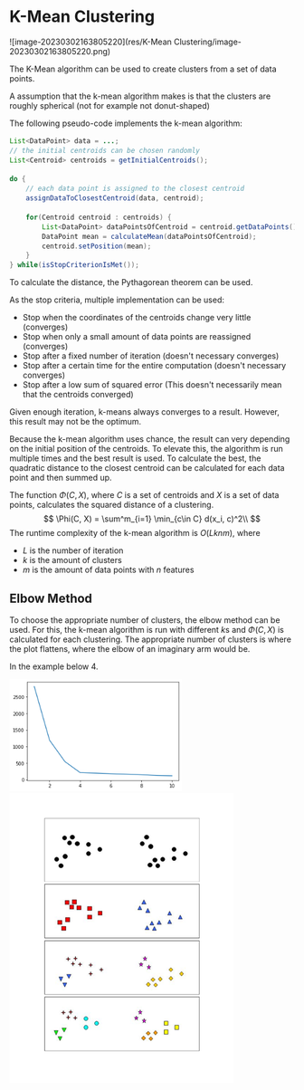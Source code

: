 # K-Mean Clustering

![image-20230302163805220](res/K-Mean Clustering/image-20230302163805220.png)

The K-Mean algorithm can be used to create clusters from a set of data points.

A assumption that the k-mean algorithm makes is that the clusters are roughly spherical (not for example not donut-shaped)

The following pseudo-code implements the k-mean algorithm:

```java
List<DataPoint> data = ...;
// the initial centroids can be chosen randomly
List<Centroid> centroids = getInitialCentroids();

do {
    // each data point is assigned to the closest centroid
    assignDataToClosestCentroid(data, centroid);
    
    for(Centroid centroid : centroids) {
        List<DataPoint> dataPointsOfCentroid = centroid.getDataPoints();
        DataPoint mean = calculateMean(dataPointsOfCentroid);
        centroid.setPosition(mean);
    }
} while(isStopCriterionIsMet());
```

To calculate the distance, the Pythagorean theorem can be used.

As the stop criteria, multiple implementation can be used:

* Stop when the coordinates of the centroids change very little (converges)
* Stop when only a small amount of data points are reassigned (converges) 
* Stop after a fixed number of iteration (doesn't necessary converges)
* Stop after a certain time for the entire computation (doesn't necessary converges)
* Stop after a low sum of squared error (This doesn't necessarily mean that the centroids converged)

Given enough iteration, k-means always converges to a result. However, this result may not be the optimum.

Because the k-mean algorithm uses chance, the result can very depending on the initial position of the centroids. To elevate this, the algorithm is run multiple times and the best result is used. To calculate the best, the quadratic distance to the closest centroid can be calculated for each data point and then summed up. 

The function $\Phi(C, X)$, where $C$ is a set of centroids and $X$ is a set of data points, calculates the squared distance of a clustering. 
$$
\Phi(C, X) = \sum^m_{i=1} \min_{c\in C} d(x_i, c)^2\\
$$
The runtime complexity of the k-mean algorithm is $O(Lknm)$, where 

* $L$ is the number of iteration
* $k$ is the amount of clusters
* $m$ is the amount of data points with $n$ features

## Elbow Method

To choose the appropriate number of clusters, the elbow method can be used. For this, the k-mean algorithm is run with different $k$s and $\Phi(C, X)$ is calculated for each clustering. The appropriate number of clusters is where the plot flattens, where the elbow of an imaginary arm would be. 

In the example below $4$.

<img src="res/K-Mean Clustering/image-20230302165342513.png" alt="image-20230302165342513" style="zoom:80%;" /> <img src="../../Machine Learning/res/Basics/image-20230302165348998.png" alt="image-20230302165348998" style="zoom:50%;" /> 